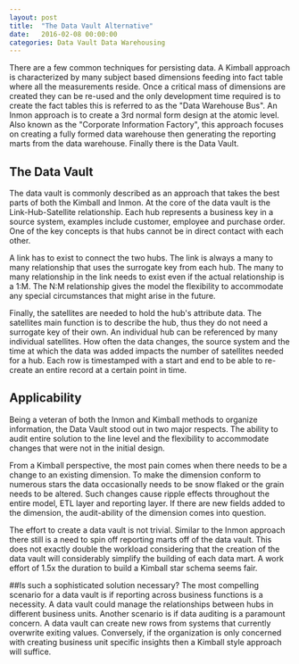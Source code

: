 ```yaml
---
layout: post
title:  "The Data Vault Alternative"
date:   2016-02-08 00:00:00 
categories: Data Vault Data Warehousing
---
```

There are a few common techniques for persisting data. A Kimball approach is characterized by many subject based dimensions feeding into fact table where all the measurements reside.  Once a critical mass of dimensions are created they can be re-used and the only development time required is to create the fact tables this is referred to as the "Data Warehouse Bus".  An Inmon approach is to create a 3rd normal form design at the atomic level.  Also known as the "Corporate Information Factory", this approach focuses on creating a fully formed data warehouse then generating the reporting marts from the data warehouse.  Finally there is the Data Vault.

## The Data Vault
The data vault is commonly described as an approach that takes the best parts of both the Kimball and Inmon.  At the core of the data vault is the Link-Hub-Satellite relationship.  Each hub represents a business key in a source system, examples include customer, employee and purchase order.  One of the key concepts is that hubs cannot be in direct contact with each other.  

A link has to exist to connect the two hubs.  The link is always a many to many relationship that uses the surrogate key from each hub.  The many to many relationship in the link needs to exist even if the actual relationship is a 1:M.  The N:M relationship gives the model the flexibility to accommodate any special circumstances that might arise in the future.

Finally, the satellites are needed to hold the hub's attribute data.  The satellites main function is to describe the hub, thus they do not need a surrogate key of their own.  An individual hub can be referenced by many individual satellites.  How often the data changes, the source system and the time at which the data was added impacts the number of satellites needed for a hub.  Each row is timestamped with a start and end to be able to re-create an entire record at a certain point in time. 

## Applicability
Being a veteran of both the Inmon and Kimball methods to organize information, the Data Vault stood out in two major respects.  The ability to audit entire solution to the line level and the flexibility to accommodate changes that were not in the initial design.

From a Kimball perspective, the most pain comes when there needs to be a change to an existing dimension.  To make the dimension conform to numerous stars the data occasionally needs to be snow flaked or the grain needs to be altered.  Such changes cause ripple effects throughout the entire model, ETL layer and reporting layer.  If there are new fields added to the dimension, the audit-ability of the dimension comes into question.

The effort to create a data vault is not trivial.  Similar to the Inmon approach there still is a need to spin off reporting marts off of the data vault.  This does not exactly double the workload considering that the creation of the data vault will considerably simplify the building of each data mart.  A work effort of 1.5x the duration to build a Kimball star schema seems fair.  

##Is such a sophisticated solution necessary?
The most compelling scenario for a data vault is if reporting across business functions is a necessity.  A data vault could manage the relationships between hubs in different business units.  Another scenario is if data auditing is a paramount concern.  A data vault can create new rows from systems that currently overwrite exiting values.  Conversely, if the organization is only concerned with creating business unit specific insights then a Kimball style approach will suffice.  